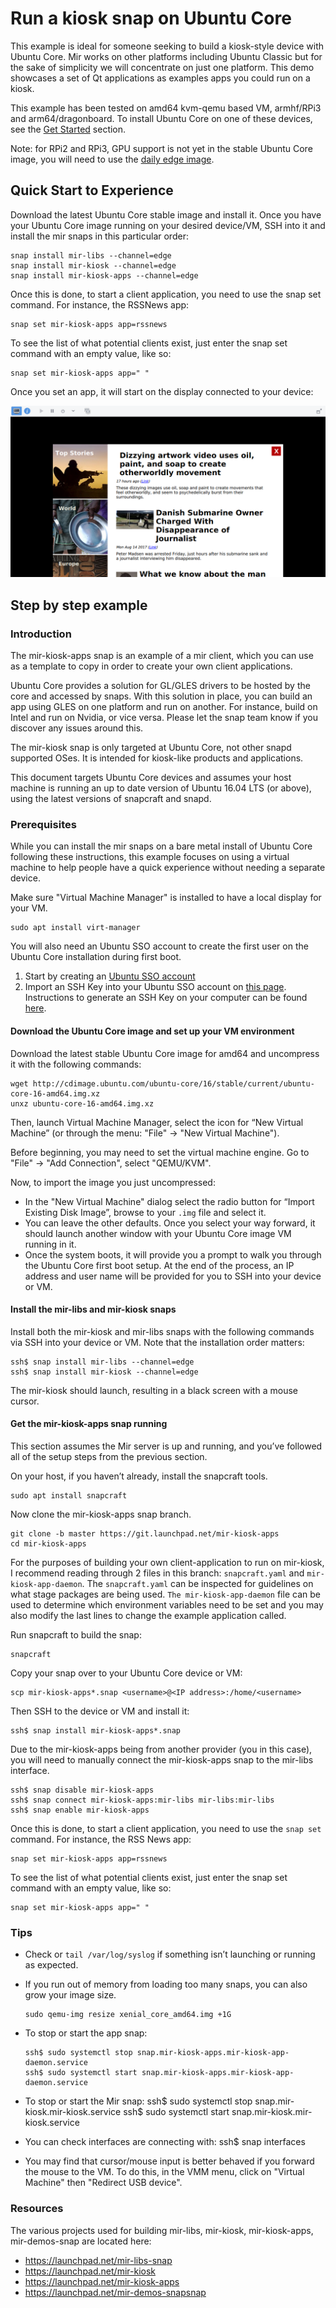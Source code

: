 # Run a kiosk snap on Ubuntu Core

This example is ideal for someone seeking to build a kiosk-style device with Ubuntu Core. Mir works on other platforms including Ubuntu Classic but for the sake of simplicity we will concentrate on just one platform. This demo showcases a set of Qt applications as examples apps you could run on a kiosk.

This example has been tested on amd64 kvm-qemu based VM, armhf/RPi3 and arm64/dragonboard. To install Ubuntu Core on one of these devices, see the [Get Started](https://developer.ubuntu.com/core/get-started) section.

Note: for RPi2 and RPi3, GPU support is not yet in the stable Ubuntu Core image, you will need to use the [daily edge image](http://cdimage.ubuntu.com/ubuntu-core/16/edge/current/).

## Quick Start to Experience

Download the latest Ubuntu Core stable image and install it. Once you have your Ubuntu Core image running on your desired device/VM, SSH into it and install the mir snaps in this particular order:

    snap install mir-libs --channel=edge
    snap install mir-kiosk --channel=edge
    snap install mir-kiosk-apps --channel=edge

Once this is done, to start a client application, you need to use the snap set command. For instance, the RSSNews app:

    snap set mir-kiosk-apps app=rssnews

To see the list of what potential clients exist, just enter the snap set command with an empty value, like so:

    snap set mir-kiosk-apps app=" "

Once you set an app, it will start on the display connected to your device:

<a href="../resources/rss-news-app.png" target="_blank"><img src="../resources/rss-news-app.png" alt="Mir RSS Reader Screenshot" ></a>

## Step by step example

### Introduction

The mir-kiosk-apps snap is an example of a mir client, which you can use as a template to copy in order to create your own client applications.

Ubuntu Core provides a solution for GL/GLES drivers to be hosted by the core and accessed by snaps. With this solution in place, you can build an app using GLES on one platform and run on another. For instance, build on Intel and run on Nvidia, or vice versa. Please let the snap team know if you discover any issues around this.

The mir-kiosk snap is only targeted at Ubuntu Core, not other snapd supported OSes. It is intended for kiosk-like products and applications.

This document targets Ubuntu Core devices and assumes your host machine is running an up to date version of Ubuntu 16.04 LTS (or above), using the latest versions of snapcraft and snapd.

### Prerequisites

While you can install the mir snaps on a bare metal install of Ubuntu Core following these instructions, this example focuses on using a virtual machine to help people have a quick experience without needing a separate device.

Make sure "Virtual Machine Manager" is installed to have a local display for your VM.

    sudo apt install virt-manager

You will also need an Ubuntu SSO account to create the first user on the Ubuntu Core installation during first boot.

1. Start by creating an [Ubuntu SSO account](https://login.ubuntu.com/)
1. Import an SSH Key into your Ubuntu SSO account on [this page](https://login.ubuntu.com/ssh-keys). Instructions to generate an SSH Key on your computer can be found [here](https://help.ubuntu.com/community/SSH/OpenSSH/Keys).

#### Download the Ubuntu Core image and set up your VM environment

Download the latest stable Ubuntu Core image for amd64 and uncompress it with the following commands:

    wget http://cdimage.ubuntu.com/ubuntu-core/16/stable/current/ubuntu-core-16-amd64.img.xz
    unxz ubuntu-core-16-amd64.img.xz

Then, launch Virtual Machine Manager, select the icon for “New Virtual Machine” (or through the menu: "File" -> "New Virtual Machine").

Before beginning, you may need to set the virtual machine engine. Go to "File" -> "Add Connection", select "QEMU/KVM".

Now, to import the image you just uncompressed:

* In the "New Virtual Machine" dialog select the radio button for “Import Existing Disk Image”, browse to your `.img` file and select it.
* You can leave the other defaults. Once you select your way forward, it should launch another window with your Ubuntu Core image VM running in it.
* Once the system boots, it will provide you a prompt to walk you through the Ubuntu Core first boot setup. At the end of the process, an IP address and user name will be provided for you to SSH into your device or VM.

#### Install the mir-libs and mir-kiosk snaps

Install both the mir-kiosk and mir-libs snaps with the following commands via SSH into your device or VM. Note that the installation order matters:

    ssh$ snap install mir-libs --channel=edge
    ssh$ snap install mir-kiosk --channel=edge

The mir-kiosk should launch, resulting in a black screen with a mouse cursor.

#### Get the mir-kiosk-apps snap running

This section assumes the Mir server is up and running, and you’ve followed all of the setup steps from the previous section.

On your host, if you haven’t already, install the snapcraft tools.

    sudo apt install snapcraft

Now clone the mir-kiosk-apps snap branch.

    git clone -b master https://git.launchpad.net/mir-kiosk-apps
    cd mir-kiosk-apps

For the purposes of building your own client-application to run on mir-kiosk, I recommend reading through 2 files in this branch: `snapcraft.yaml` and `mir-kiosk-app-daemon`. The `snapcraft.yaml` can be inspected for guidelines on what stage packages are being used. `The mir-kiosk-app-daemon` file can be used to determine which environment variables need to be set and you may also modify the last lines to change the example application called.

Run snapcraft to build the snap:

    snapcraft

Copy your snap over to your Ubuntu Core device or VM:

    scp mir-kiosk-apps*.snap <username>@<IP address>:/home/<username>

Then SSH to the device or VM and install it:

    ssh$ snap install mir-kiosk-apps*.snap

Due to the mir-kiosk-apps being from another provider (you in this case), you will need to manually connect the mir-kiosk-apps snap to the mir-libs interface.

    ssh$ snap disable mir-kiosk-apps
    ssh$ snap connect mir-kiosk-apps:mir-libs mir-libs:mir-libs
    ssh$ snap enable mir-kiosk-apps

Once this is done, to start a client application, you need to use the `snap set` command. For instance, the RSS News app:

    snap set mir-kiosk-apps app=rssnews

To see the list of what potential clients exist, just enter the snap set command with an empty value, like so:

    snap set mir-kiosk-apps app=" "

### Tips

* Check or `tail /var/log/syslog` if something isn’t launching or running as expected.

* If you run out of memory from loading too many snaps, you can also grow your image size.

      sudo qemu-img resize xenial_core_amd64.img +1G

* To stop or start the app snap:

      ssh$ sudo systemctl stop snap.mir-kiosk-apps.mir-kiosk-app-daemon.service
      ssh$ sudo systemctl start snap.mir-kiosk-apps.mir-kiosk-app-daemon.service

* To stop or start the Mir snap:
      ssh$ sudo systemctl stop snap.mir-kiosk.mir-kiosk.service
      ssh$ sudo systemctl start snap.mir-kiosk.mir-kiosk.service
* You can check interfaces are connecting with:
      ssh$ snap interfaces
* You may find that cursor/mouse input is better behaved if you forward the mouse to the VM. To do this, in the VMM menu, click on "Virtual Machine" then "Redirect USB device".

### Resources

The various projects used for building mir-libs, mir-kiosk, mir-kiosk-apps, mir-demos-snap are located here:

* https://launchpad.net/mir-libs-snap
* https://launchpad.net/mir-kiosk
* https://launchpad.net/mir-kiosk-apps
* https://launchpad.net/mir-demos-snapsnap
